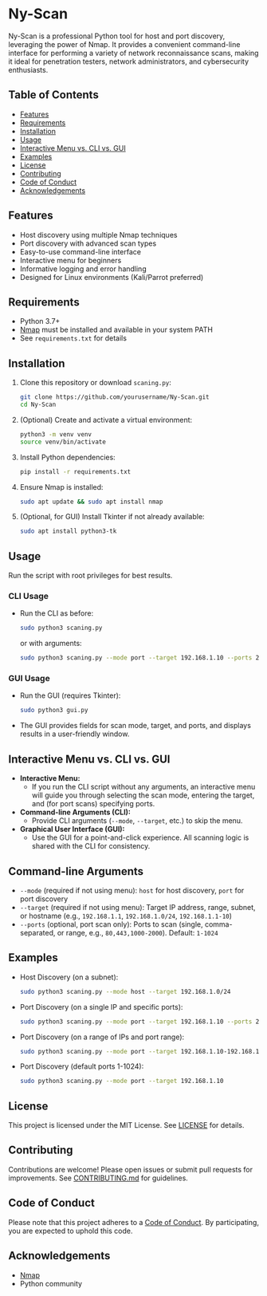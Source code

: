 # Ny-Scan

Ny-Scan is a professional Python tool for host and port discovery, leveraging the power of Nmap. It provides a convenient command-line interface for performing a variety of network reconnaissance scans, making it ideal for penetration testers, network administrators, and cybersecurity enthusiasts.

## Table of Contents
- [Features](#features)
- [Requirements](#requirements)
- [Installation](#installation)
- [Usage](#usage)
- [Interactive Menu vs. CLI vs. GUI](#interactive-menu-vs-cli-vs-gui)
- [Examples](#examples)
- [License](#license)
- [Contributing](#contributing)
- [Code of Conduct](#code-of-conduct)
- [Acknowledgements](#acknowledgements)

## Features
- Host discovery using multiple Nmap techniques
- Port discovery with advanced scan types
- Easy-to-use command-line interface
- Interactive menu for beginners
- Informative logging and error handling
- Designed for Linux environments (Kali/Parrot preferred)

## Requirements
- Python 3.7+
- [Nmap](https://nmap.org/) must be installed and available in your system PATH
- See `requirements.txt` for details

## Installation
1. Clone this repository or download `scaning.py`:
   ```bash
   git clone https://github.com/yourusername/Ny-Scan.git
   cd Ny-Scan
   ```
2. (Optional) Create and activate a virtual environment:
   ```bash
   python3 -m venv venv
   source venv/bin/activate
   ```
3. Install Python dependencies:
   ```bash
   pip install -r requirements.txt
   ```
4. Ensure Nmap is installed:
   ```bash
   sudo apt update && sudo apt install nmap
   ```
5. (Optional, for GUI) Install Tkinter if not already available:
   ```bash
   sudo apt install python3-tk
   ```

## Usage
Run the script with root privileges for best results.

### CLI Usage
- Run the CLI as before:
  ```bash
  sudo python3 scaning.py
  ```
  or with arguments:
  ```bash
  sudo python3 scaning.py --mode port --target 192.168.1.10 --ports 22,80,443
  ```

### GUI Usage
- Run the GUI (requires Tkinter):
  ```bash
  sudo python3 gui.py
  ```
- The GUI provides fields for scan mode, target, and ports, and displays results in a user-friendly window.

## Interactive Menu vs. CLI vs. GUI
- **Interactive Menu:**
  - If you run the CLI script without any arguments, an interactive menu will guide you through selecting the scan mode, entering the target, and (for port scans) specifying ports.
- **Command-line Arguments (CLI):**
  - Provide CLI arguments (`--mode`, `--target`, etc.) to skip the menu.
- **Graphical User Interface (GUI):**
  - Use the GUI for a point-and-click experience. All scanning logic is shared with the CLI for consistency.

## Command-line Arguments
- `--mode` (required if not using menu): `host` for host discovery, `port` for port discovery
- `--target` (required if not using menu): Target IP address, range, subnet, or hostname (e.g., `192.168.1.1`, `192.168.1.0/24`, `192.168.1.1-10`)
- `--ports` (optional, port scan only): Ports to scan (single, comma-separated, or range, e.g., `80,443,1000-2000`). Default: `1-1024`

## Examples
- Host Discovery (on a subnet):
  ```bash
  sudo python3 scaning.py --mode host --target 192.168.1.0/24
  ```
- Port Discovery (on a single IP and specific ports):
  ```bash
  sudo python3 scaning.py --mode port --target 192.168.1.10 --ports 22,80,443
  ```
- Port Discovery (on a range of IPs and port range):
  ```bash
  sudo python3 scaning.py --mode port --target 192.168.1.10-192.168.1.20 --ports 1000-2000
  ```
- Port Discovery (default ports 1-1024):
  ```bash
  sudo python3 scaning.py --mode port --target 192.168.1.10
  ```

## License
This project is licensed under the MIT License. See [LICENSE](LICENSE) for details.

## Contributing
Contributions are welcome! Please open issues or submit pull requests for improvements. See [CONTRIBUTING.md](CONTRIBUTING.md) for guidelines.

## Code of Conduct
Please note that this project adheres to a [Code of Conduct](CODE_OF_CONDUCT.md). By participating, you are expected to uphold this code.

## Acknowledgements
- [Nmap](https://nmap.org/)
- Python community
